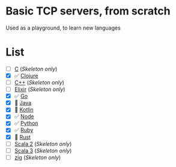 # Basic TCP servers, from scratch

Used as a playground, to learn new languages

# List

- [ ] [C](./c) (_Skeleton only_)
- [x] ✅ [Clojure](./clojure)
- [ ] [C++](./cpp) (_Skeleton only_)
- [ ] [Elixir](./elixir) (_Skeleton only_)
- [x] ✅ [Go](./go)
- [x] 🚧 [Java](./java)
- [x] 🚧 [Kotlin](./kotlin)
- [x] ✅ [Node](./node)
- [x] ✅ [Python](./python)
- [x] ✅ [Ruby](./ruby)
- [x] 🚧 [Rust](./rust)
- [ ] [Scala 2](./scala2) (_Skeleton only_)
- [ ] [Scala 3](./scala3) (_Skeleton only_)
- [ ] [zig](./zig) (_Skeleton only_)